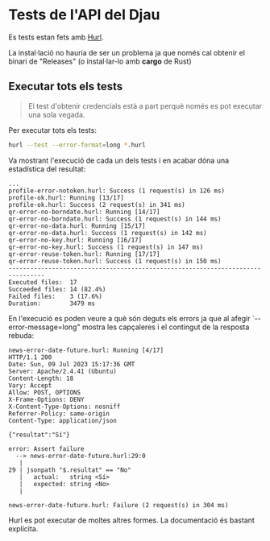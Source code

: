 # Tests de l'API del Djau

Es tests estan fets amb [Hurl](https://github.com/Orange-OpenSource/hurl).

La instal·lació no hauria de ser un problema ja que només cal obtenir el binari de "Releases" (o instal·lar-lo amb **cargo** de Rust)

## Executar tots els tests

> El test d'obtenir credencials està a part perquè només es pot executar una sola vegada.

Per executar tots els tests:

```bash
hurl --test --error-format=long *.hurl
```

Va mostrant l'execució de cada un dels tests i en acabar dóna una estadística del resultat:

```log
...
profile-error-notoken.hurl: Success (1 request(s) in 126 ms)
profile-ok.hurl: Running [13/17]
profile-ok.hurl: Success (2 request(s) in 341 ms)
qr-error-no-borndate.hurl: Running [14/17]
qr-error-no-borndate.hurl: Success (1 request(s) in 144 ms)
qr-error-no-data.hurl: Running [15/17]
qr-error-no-data.hurl: Success (1 request(s) in 142 ms)
qr-error-no-key.hurl: Running [16/17]
qr-error-no-key.hurl: Success (1 request(s) in 147 ms)
qr-error-reuse-token.hurl: Running [17/17]
qr-error-reuse-token.hurl: Success (1 request(s) in 150 ms)
--------------------------------------------------------------------------------
Executed files:  17
Succeeded files: 14 (82.4%)
Failed files:    3 (17.6%)
Duration:        3479 ms
```

En l'execució es poden veure a què són deguts els errors ja que al afegir `--error-message=long" mostra les capçaleres i el contingut de la resposta rebuda:

```log
news-error-date-future.hurl: Running [4/17]
HTTP/1.1 200
Date: Sun, 09 Jul 2023 15:17:36 GMT
Server: Apache/2.4.41 (Ubuntu)
Content-Length: 18
Vary: Accept
Allow: POST, OPTIONS
X-Frame-Options: DENY
X-Content-Type-Options: nosniff
Referrer-Policy: same-origin
Content-Type: application/json

{"resultat":"Sí"}

error: Assert failure
  --> news-error-date-future.hurl:29:0
   |
29 | jsonpath "$.resultat" == "No"
   |   actual:   string <Sí>
   |   expected: string <No>
   |

news-error-date-future.hurl: Failure (2 request(s) in 304 ms)
```

Hurl es pot executar de moltes altres formes. La documentació és bastant explícita.
